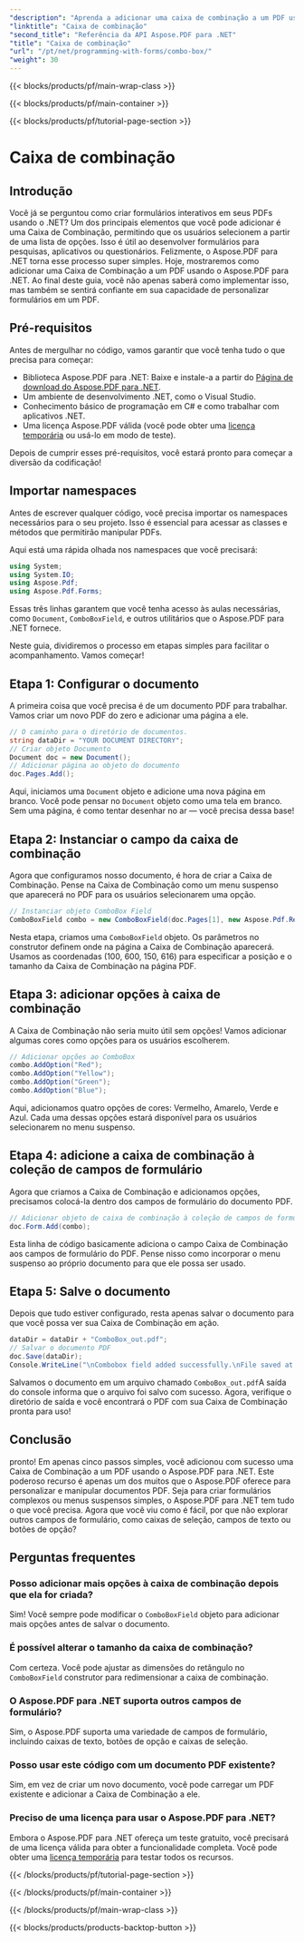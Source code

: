 ```yaml
---
"description": "Aprenda a adicionar uma caixa de combinação a um PDF usando o Aspose.PDF para .NET. Siga nosso guia passo a passo para criar formulários PDF interativos facilmente."
"linktitle": "Caixa de combinação"
"second_title": "Referência da API Aspose.PDF para .NET"
"title": "Caixa de combinação"
"url": "/pt/net/programming-with-forms/combo-box/"
"weight": 30
---
```


{{< blocks/products/pf/main-wrap-class >}}

{{< blocks/products/pf/main-container >}}

{{< blocks/products/pf/tutorial-page-section >}}

# Caixa de combinação

## Introdução

Você já se perguntou como criar formulários interativos em seus PDFs usando o .NET? Um dos principais elementos que você pode adicionar é uma Caixa de Combinação, permitindo que os usuários selecionem a partir de uma lista de opções. Isso é útil ao desenvolver formulários para pesquisas, aplicativos ou questionários. Felizmente, o Aspose.PDF para .NET torna esse processo super simples. Hoje, mostraremos como adicionar uma Caixa de Combinação a um PDF usando o Aspose.PDF para .NET. Ao final deste guia, você não apenas saberá como implementar isso, mas também se sentirá confiante em sua capacidade de personalizar formulários em um PDF.

## Pré-requisitos

Antes de mergulhar no código, vamos garantir que você tenha tudo o que precisa para começar:

- Biblioteca Aspose.PDF para .NET: Baixe e instale-a a partir do [Página de download do Aspose.PDF para .NET](https://releases.aspose.com/pdf/net/).
- Um ambiente de desenvolvimento .NET, como o Visual Studio.
- Conhecimento básico de programação em C# e como trabalhar com aplicativos .NET.
- Uma licença Aspose.PDF válida (você pode obter uma [licença temporária](https://purchase.aspose.com/temporary-license/) ou usá-lo em modo de teste).

Depois de cumprir esses pré-requisitos, você estará pronto para começar a diversão da codificação!

## Importar namespaces

Antes de escrever qualquer código, você precisa importar os namespaces necessários para o seu projeto. Isso é essencial para acessar as classes e métodos que permitirão manipular PDFs.

Aqui está uma rápida olhada nos namespaces que você precisará:

```csharp
using System;
using System.IO;
using Aspose.Pdf;
using Aspose.Pdf.Forms;
```

Essas três linhas garantem que você tenha acesso às aulas necessárias, como `Document`, `ComboBoxField`, e outros utilitários que o Aspose.PDF para .NET fornece.

Neste guia, dividiremos o processo em etapas simples para facilitar o acompanhamento. Vamos começar!

## Etapa 1: Configurar o documento

A primeira coisa que você precisa é de um documento PDF para trabalhar. Vamos criar um novo PDF do zero e adicionar uma página a ele.

```csharp
// O caminho para o diretório de documentos.
string dataDir = "YOUR DOCUMENT DIRECTORY";
// Criar objeto Documento
Document doc = new Document();
// Adicionar página ao objeto do documento
doc.Pages.Add();
```

Aqui, iniciamos uma `Document` objeto e adicione uma nova página em branco. Você pode pensar no `Document` objeto como uma tela em branco. Sem uma página, é como tentar desenhar no ar — você precisa dessa base!

## Etapa 2: Instanciar o campo da caixa de combinação

Agora que configuramos nosso documento, é hora de criar a Caixa de Combinação. Pense na Caixa de Combinação como um menu suspenso que aparecerá no PDF para os usuários selecionarem uma opção.

```csharp
// Instanciar objeto ComboBox Field
ComboBoxField combo = new ComboBoxField(doc.Pages[1], new Aspose.Pdf.Rectangle(100, 600, 150, 616));
```

Nesta etapa, criamos uma `ComboBoxField` objeto. Os parâmetros no construtor definem onde na página a Caixa de Combinação aparecerá. Usamos as coordenadas (100, 600, 150, 616) para especificar a posição e o tamanho da Caixa de Combinação na página PDF.

## Etapa 3: adicionar opções à caixa de combinação

A Caixa de Combinação não seria muito útil sem opções! Vamos adicionar algumas cores como opções para os usuários escolherem.

```csharp
// Adicionar opções ao ComboBox
combo.AddOption("Red");
combo.AddOption("Yellow");
combo.AddOption("Green");
combo.AddOption("Blue");
```

Aqui, adicionamos quatro opções de cores: Vermelho, Amarelo, Verde e Azul. Cada uma dessas opções estará disponível para os usuários selecionarem no menu suspenso.

## Etapa 4: adicione a caixa de combinação à coleção de campos de formulário

Agora que criamos a Caixa de Combinação e adicionamos opções, precisamos colocá-la dentro dos campos de formulário do documento PDF.

```csharp
// Adicionar objeto de caixa de combinação à coleção de campos de formulário do objeto de documento
doc.Form.Add(combo);
```

Esta linha de código basicamente adiciona o campo Caixa de Combinação aos campos de formulário do PDF. Pense nisso como incorporar o menu suspenso ao próprio documento para que ele possa ser usado.

## Etapa 5: Salve o documento

Depois que tudo estiver configurado, resta apenas salvar o documento para que você possa ver sua Caixa de Combinação em ação.

```csharp
dataDir = dataDir + "ComboBox_out.pdf";
// Salvar o documento PDF
doc.Save(dataDir);
Console.WriteLine("\nCombobox field added successfully.\nFile saved at " + dataDir);
```

Salvamos o documento em um arquivo chamado `ComboBox_out.pdf`A saída do console informa que o arquivo foi salvo com sucesso. Agora, verifique o diretório de saída e você encontrará o PDF com sua Caixa de Combinação pronta para uso!

## Conclusão

pronto! Em apenas cinco passos simples, você adicionou com sucesso uma Caixa de Combinação a um PDF usando o Aspose.PDF para .NET. Este poderoso recurso é apenas um dos muitos que o Aspose.PDF oferece para personalizar e manipular documentos PDF. Seja para criar formulários complexos ou menus suspensos simples, o Aspose.PDF para .NET tem tudo o que você precisa. Agora que você viu como é fácil, por que não explorar outros campos de formulário, como caixas de seleção, campos de texto ou botões de opção?

## Perguntas frequentes

### Posso adicionar mais opções à caixa de combinação depois que ela for criada?
Sim! Você sempre pode modificar o `ComboBoxField` objeto para adicionar mais opções antes de salvar o documento.

### É possível alterar o tamanho da caixa de combinação?
Com certeza. Você pode ajustar as dimensões do retângulo no `ComboBoxField` construtor para redimensionar a caixa de combinação.

### O Aspose.PDF para .NET suporta outros campos de formulário?
Sim, o Aspose.PDF suporta uma variedade de campos de formulário, incluindo caixas de texto, botões de opção e caixas de seleção.

### Posso usar este código com um documento PDF existente?
Sim, em vez de criar um novo documento, você pode carregar um PDF existente e adicionar a Caixa de Combinação a ele.

### Preciso de uma licença para usar o Aspose.PDF para .NET?
Embora o Aspose.PDF para .NET ofereça um teste gratuito, você precisará de uma licença válida para obter a funcionalidade completa. Você pode obter uma [licença temporária](https://purchase.aspose.com/temporary-license/) para testar todos os recursos.

{{< /blocks/products/pf/tutorial-page-section >}}

{{< /blocks/products/pf/main-container >}}

{{< /blocks/products/pf/main-wrap-class >}}

{{< blocks/products/products-backtop-button >}}